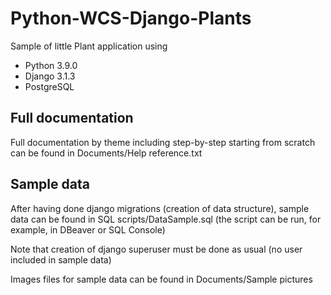 # Python-WCS-Django-Plants
 
 Sample of little Plant application using 
 - Python 3.9.0
 - Django 3.1.3
 - PostgreSQL


Full documentation
------------------

 Full documentation by theme including step-by-step starting from scratch
 can be found in Documents/Help reference.txt


Sample data
-----------
 After having done django migrations (creation of data structure),
 sample data can be found in SQL scripts/DataSample.sql
 (the script can be run, for example, in DBeaver or SQL Console)

 Note that creation of django superuser must be done as usual (no user included in sample data)

 Images files for sample data can be found in Documents/Sample pictures

